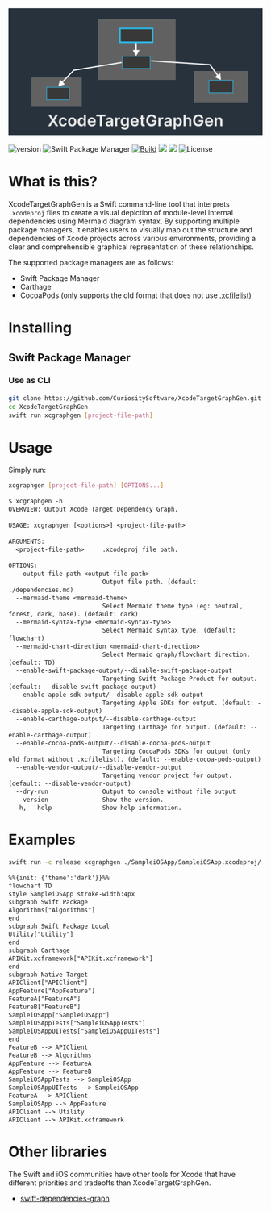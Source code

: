![](Logo/png/logo.png)

![version](https://img.shields.io/github/v/release/CuriositySoftware/XcodeTargetGraphGen.svg)
![Swift Package Manager](https://img.shields.io/badge/swift%20package%20manager-compatible-brightgreen.svg)
[![Build](https://github.com/CuriositySoftware/XcodeTargetGraphGen/actions/workflows/build-and-test.yml/badge.svg)](https://github.com/CuriositySoftware/XcodeTargetGraphGen/actions/workflows/build-and-test.yml)
[![](https://img.shields.io/endpoint?url=https%3A%2F%2Fswiftpackageindex.com%2Fapi%2Fpackages%2FCuriositySoftware%2FXcodeTargetGraphGen%2Fbadge%3Ftype%3Dswift-versions)](https://swiftpackageindex.com/CuriositySoftware/XcodeTargetGraphGen)
[![](https://img.shields.io/endpoint?url=https%3A%2F%2Fswiftpackageindex.com%2Fapi%2Fpackages%2FCuriositySoftware%2FXcodeTargetGraphGen%2Fbadge%3Ftype%3Dplatforms)](https://swiftpackageindex.com/CuriositySoftware/XcodeTargetGraphGen)
![License](https://img.shields.io/badge/License-MIT-yellow.svg)

# What is this?

XcodeTargetGraphGen is a Swift command-line tool that interprets `.xcodeproj` files to create a visual depiction of module-level internal dependencies using Mermaid diagram syntax. By supporting multiple package managers, it enables users to visually map out the structure and dependencies of Xcode projects across various environments, providing a clear and comprehensible graphical representation of these relationships.

The supported package managers are as follows:

- Swift Package Manager
- Carthage
- CocoaPods (only supports the old format that does not use [.xcfilelist](https://blog.cocoapods.org/CocoaPods-1.7.0-beta/))

# Installing

## Swift Package Manager

### Use as CLI

```bash
git clone https://github.com/CuriositySoftware/XcodeTargetGraphGen.git
cd XcodeTargetGraphGen
swift run xcgraphgen [project-file-path]
```

# Usage

Simply run:

```bash
xcgraphgen [project-file-path] [OPTIONS...] 
```

```
$ xcgraphgen -h
OVERVIEW: Output Xcode Target Dependency Graph.

USAGE: xcgraphgen [<options>] <project-file-path>

ARGUMENTS:
  <project-file-path>     .xcodeproj file path.

OPTIONS:
  --output-file-path <output-file-path>
                          Output file path. (default: ./dependencies.md)
  --mermaid-theme <mermaid-theme>
                          Select Mermaid theme type (eg: neutral, forest, dark, base). (default: dark)
  --mermaid-syntax-type <mermaid-syntax-type>
                          Select Mermaid syntax type. (default: flowchart)
  --mermaid-chart-direction <mermaid-chart-direction>
                          Select Mermaid graph/flowchart direction. (default: TD)
  --enable-swift-package-output/--disable-swift-package-output
                          Targeting Swift Package Product for output. (default: --disable-swift-package-output)
  --enable-apple-sdk-output/--disable-apple-sdk-output
                          Targeting Apple SDKs for output. (default: --disable-apple-sdk-output)
  --enable-carthage-output/--disable-carthage-output
                          Targeting Carthage for output. (default: --enable-carthage-output)
  --enable-cocoa-pods-output/--disable-cocoa-pods-output
                          Targeting CocoaPods SDKs for output (only old format without .xcfilelist). (default: --enable-cocoa-pods-output)
  --enable-vendor-output/--disable-vendor-output
                          Targeting vendor project for output. (default: --disable-vendor-output)
  --dry-run               Output to console without file output
  --version               Show the version.
  -h, --help              Show help information.
```

# Examples

```bash
swift run -c release xcgraphgen ./SampleiOSApp/SampleiOSApp.xcodeproj/
```

```mermaid
%%{init: {'theme':'dark'}}%%
flowchart TD
style SampleiOSApp stroke-width:4px
subgraph Swift Package
Algorithms["Algorithms"]
end
subgraph Swift Package Local
Utility["Utility"]
end
subgraph Carthage
APIKit.xcframework["APIKit.xcframework"]
end
subgraph Native Target
APIClient["APIClient"]
AppFeature["AppFeature"]
FeatureA["FeatureA"]
FeatureB["FeatureB"]
SampleiOSApp["SampleiOSApp"]
SampleiOSAppTests["SampleiOSAppTests"]
SampleiOSAppUITests["SampleiOSAppUITests"]
end
FeatureB --> APIClient
FeatureB --> Algorithms
AppFeature --> FeatureA
AppFeature --> FeatureB
SampleiOSAppTests --> SampleiOSApp
SampleiOSAppUITests --> SampleiOSApp
FeatureA --> APIClient
SampleiOSApp --> AppFeature
APIClient --> Utility
APIClient --> APIKit.xcframework
```

# Other libraries

The Swift and iOS communities have other tools for Xcode that have different priorities and tradeoffs than XcodeTargetGraphGen.

- [swift-dependencies-graph](https://github.com/Ryu0118/swift-dependencies-graph)
